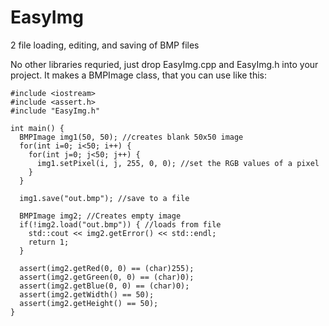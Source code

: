 # EasyImg
2 file loading, editing, and saving of BMP files

No other libraries requried, just drop EasyImg.cpp and EasyImg.h into your project. It makes a BMPImage class, that you can use like this:

```
#include <iostream>
#include <assert.h>
#include "EasyImg.h"

int main() {
  BMPImage img1(50, 50); //creates blank 50x50 image                             
  for(int i=0; i<50; i++) {
    for(int j=0; j<50; j++) {
      img1.setPixel(i, j, 255, 0, 0); //set the RGB values of a pixel            
    }
  }

  img1.save("out.bmp"); //save to a file                                         

  BMPImage img2; //Creates empty image                                           
  if(!img2.load("out.bmp")) { //loads from file                                  
    std::cout << img2.getError() << std::endl;
    return 1;
  }

  assert(img2.getRed(0, 0) == (char)255);
  assert(img2.getGreen(0, 0) == (char)0);
  assert(img2.getBlue(0, 0) == (char)0);
  assert(img2.getWidth() == 50);
  assert(img2.getHeight() == 50);
}
```
